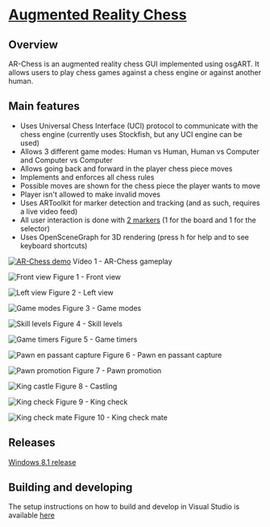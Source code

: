 # [Augmented Reality Chess](http://carlosmccosta.github.io/AR-Chess/)


## Overview
AR-Chess is an augmented reality chess GUI implemented using osgART.
It allows users to play chess games against a chess engine or against another human.



## Main features
* Uses Universal Chess Interface (UCI) protocol to communicate with the chess engine (currently uses Stockfish, but any UCI engine can be used)
* Allows 3 different game modes: Human vs Human, Human vs Computer and Computer vs Computer
* Allows going back and forward in the player chess piece moves
* Implements and enforces all chess rules
* Possible moves are shown for the chess piece the player wants to move
* Player isn't allowed to make invalid moves
* Uses ARToolkit for marker detection and tracking (and as such, requires a live video feed)
* All user interaction is done with [2 markers](https://github.com/carlosmccosta/AR-Chess/tree/master/Source/AR-Chess/patterns) (1 for the board and 1 for the selector)
* Uses OpenSceneGraph for 3D rendering (press h for help and to see keyboard shortcuts)


[![AR-Chess demo](https://raw.github.com/carlosmccosta/AR-Chess/master/Screenshots/AR-Chess.png)](http://www.youtube.com/watch?v=GOzPtKTbHsU)
Vídeo 1 - AR-Chess gameplay


![Front view](https://raw.github.com/carlosmccosta/AR-Chess/master/Screenshots/FrontSide.png)
Figure 1 - Front view

![Left view](https://raw.github.com/carlosmccosta/AR-Chess/master/Screenshots/LeftSide.png)
Figure 2 - Left view

![Game modes](https://raw.github.com/carlosmccosta/AR-Chess/master/Screenshots/GameModes.png)
Figure 3 - Game modes

![Skill levels](https://raw.github.com/carlosmccosta/AR-Chess/master/Screenshots/SkillLevels.png)
Figure 4 - Skill levels

![Game timers](https://raw.github.com/carlosmccosta/AR-Chess/master/Screenshots/GameTimers.png)
Figure 5 - Game timers

![Pawn en passant capture](https://raw.github.com/carlosmccosta/AR-Chess/master/Screenshots/PawnEnPassantCapture.png)
Figure 6 - Pawn en passant capture

![Pawn promotion](https://raw.github.com/carlosmccosta/AR-Chess/master/Screenshots/PawnPromotion.png)
Figure 7 - Pawn promotion

![King castle](https://raw.github.com/carlosmccosta/AR-Chess/master/Screenshots/KingCastle.png)
Figure 8 - Castling

![King check](https://raw.github.com/carlosmccosta/AR-Chess/master/Screenshots/KingCheck.png)
Figure 9 - King check

![King check mate](https://raw.github.com/carlosmccosta/AR-Chess/master/Screenshots/EndGame.png)
Figure 10 - King check mate



## Releases
[Windows 8.1 release](https://github.com/carlosmccosta/AR-Chess/releases)



## Building and developing
The setup instructions on how to build and develop in Visual Studio is available [here](https://github.com/carlosmccosta/AR-Chess/blob/master/Source/Configuration/Visual%20Studio%20configuration.txt)
